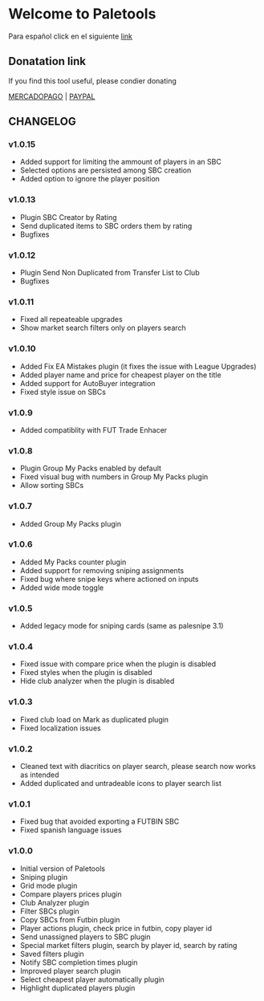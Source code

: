 # Welcome to Paletools 
Para español click en el siguiente [link](README.es.md)

## Donatation link
If you find this tool useful, please condier donating

[MERCADOPAGO](https://ceneka.net/mp/d/paletaeaa) | [PAYPAL](https://streamlabs.com/paleta_ar/tip)

## CHANGELOG

### v1.0.15
- Added support for limiting the ammount of players in an SBC
- Selected options are persisted among SBC creation
- Added option to ignore the player position

### v1.0.13
- Plugin SBC Creator by Rating
- Send duplicated items to SBC orders them by rating
- Bugfixes

### v1.0.12
- Plugin Send Non Duplicated from Transfer List to Club
- Bugfixes

### v1.0.11
- Fixed all repeateable upgrades
- Show market search filters only on players search

### v1.0.10
- Added Fix EA Mistakes plugin (it fixes the issue with League Upgrades)
- Added player name and price for cheapest player on the title
- Added support for AutoBuyer integration
- Fixed style issue on SBCs

### v1.0.9
- Added compatiblity with FUT Trade Enhacer

### v1.0.8
- Plugin Group My Packs enabled by default
- Fixed visual bug with numbers in Group My Packs plugin
- Allow sorting SBCs

### v1.0.7
- Added Group My Packs plugin

### v1.0.6
- Added My Packs counter plugin
- Added support for removing sniping assignments
- Fixed bug where snipe keys where actioned on inputs
- Added wide mode toggle

### v1.0.5
- Added legacy mode for sniping cards (same as palesnipe 3.1) 

### v1.0.4
- Fixed issue with compare price when the plugin is disabled
- Fixed styles when the plugin is  disabled
- Hide club analyzer when the plugin is disabled

### v1.0.3
- Fixed club load on Mark as duplicated plugin</li>
- Fixed localization issues</li>

### v1.0.2
- Cleaned text with diacritics on player search, please search now works as intended
- Added duplicated and untradeable icons to player search list

### v1.0.1
- Fixed bug that avoided exporting a FUTBIN SBC
- Fixed spanish language issues

### v1.0.0
- Initial version of Paletools
- Sniping plugin
- Grid mode plugin
- Compare players prices plugin
- Club Analyzer plugin
- Filter SBCs plugin
- Copy SBCs from Futbin plugin
- Player actions plugin, check price in futbin, copy player id
- Send unassigned players to SBC plugin
- Special market filters plugin, search by player id, search by rating
- Saved filters plugin
- Notify SBC completion times plugin
- Improved player search plugin
- Select cheapest player automatically plugin
- Highlight duplicated players plugin